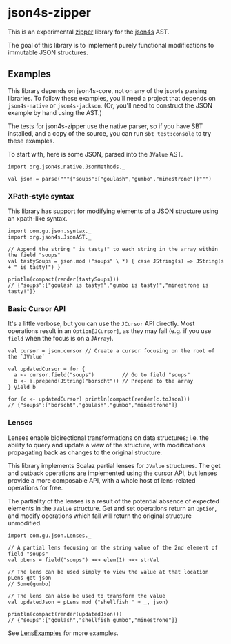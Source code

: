 json4s-zipper
=============

This is an experimental [zipper][1] library for the [json4s][2] AST.

The goal of this library is to implement purely functional modifications to immutable JSON structures.

## Examples

This library depends on json4s-core, not on any of the json4s parsing libraries. To follow these examples, you'll need
a project that depends on `json4s-native` or `json4s-jackson`. (Or, you'll need to construct the JSON example by hand
using the AST.)

The tests for json4s-zipper use the native parser, so if you have SBT installed, and a copy of the source, you can run
`sbt test:console` to try these examples.

To start with, here is some JSON, parsed into the `JValue` AST.

    import org.json4s.native.JsonMethods._
    
    val json = parse("""{"soups":["goulash","gumbo","minestrone"]}""")


### XPath-style syntax

This library has support for modifying elements of a JSON structure using an xpath-like syntax.

    import com.gu.json.syntax._
    import org.json4s.JsonAST._

    // Append the string " is tasty!" to each string in the array within the field "soups"
    val tastySoups = json.mod ("soups" \ *) { case JString(s) => JString(s + " is tasty!") }
    
    println(compact(render(tastySoups)))
    // {"soups":["goulash is tasty!","gumbo is tasty!","minestrone is tasty!"]}

### Basic Cursor API

It's a little verbose, but you can use the `JCursor` API directly. Most operations result in an `Option[JCursor]`, as
they may fail (e.g. if you use `field` when the focus is on a `JArray`).

    val cursor = json.cursor // Create a cursor focusing on the root of the `JValue`

    val updatedCursor = for {
      a <- cursor.field("soups")         // Go to field "soups"
      b <- a.prepend(JString("borscht")) // Prepend to the array
    } yield b

    for (c <- updatedCursor) println(compact(render(c.toJson)))
    // {"soups":["borscht","goulash","gumbo","minestrone"]}

### Lenses

Lenses enable bidirectional transformations on data structures; i.e. the ability to query and update a *view* of the
structure, with modifications propagating back as changes to the original structure.

This library implements Scalaz partial lenses for `JValue` structures. The get and putback operations are implemented
using the cursor API, but lenses provide a more composable API, with a whole host of lens-related operations for free.

The partiality of the lenses is a result of the potential absence of expected elements in the `JValue` structure. Get
and set operations return an `Option`, and modify operations which fail will return the original structure unmodified.

    import com.gu.json.Lenses._

    // A partial lens focusing on the string value of the 2nd element of field "soups"
    val pLens = field("soups") >=> elem(1) >=> strVal

    // The lens can be used simply to view the value at that location
    pLens get json
    // Some(gumbo)

    // The lens can also be used to transform the value
    val updatedJson = pLens mod ("shellfish " + _, json)

    println(compact(render(updatedJson)))
    // {"soups":["goulash","shellfish gumbo","minestrone"]}

See [LensExamples][3] for more examples.

[1]: http://en.wikipedia.org/wiki/Zipper_(data_structure)
[2]: http://json4s.org/
[3]: https://github.com/bmjames/json4s-zipper/blob/master/src/test/scala/com/gu/json/LensExamples.scala
